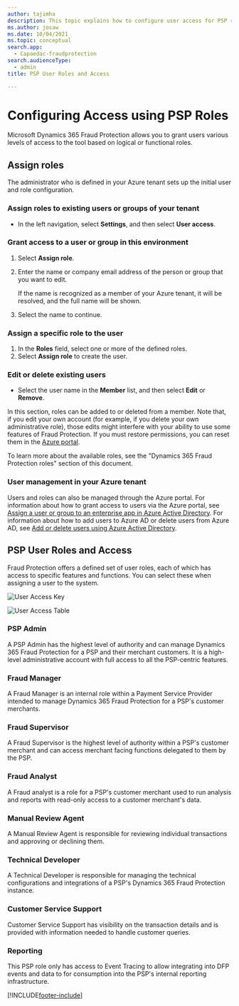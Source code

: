 ```yaml
---
author: tajimha
description: This topic explains how to configure user access for PSP roles in Microsoft Dynamics 365 Fraud Protection.
ms.author: josaw
ms.date: 10/04/2021
ms.topic: conceptual
search.app: 
  - Capaedac-fraudprotection
search.audienceType:
  - admin
title: PSP User Roles and Access

---
```



# Configuring Access using PSP Roles

Microsoft Dynamics 365 Fraud Protection allows you to grant users various levels of access to the tool based on logical or functional roles.

## Assign roles 

The administrator who is defined in your Azure tenant sets up the initial user and role configuration. 

### Assign roles to existing users or groups of your tenant
- In the left navigation, select **Settings**, and then select **User access**. 

### Grant access to a user or group in this environment
1. Select **Assign role**. 
1. Enter the name or company email address of the person or group that you want to edit. 

    If the name is recognized as a member of your Azure tenant, it will be resolved, and the full name will be shown. 

1. Select the name to continue. 

### Assign a specific role to the user
1. In the **Roles** field, select one or more of the defined roles. 
1. Select **Assign role** to create the user. 

### Edit or delete existing users
- Select the user name in the **Member** list, and then select **Edit** or **Remove**. 

In this section, roles can be added to or deleted from a member. Note that, if you edit your own account (for example, if you delete your own administrative role), those edits might interfere with your ability to use some features of Fraud Protection. If you must restore permissions, you can reset them in the [Azure portal](https://portal.azure.com/#home). 

To learn more about the available roles, see the "Dynamics 365 Fraud Protection roles" section of this document. 

### User management in your Azure tenant 

Users and roles can also be managed through the Azure portal. For information about how to grant access to users via the Azure portal, see [Assign a user or group to an enterprise app in Azure Active Directory](/azure/active-directory/manage-apps/assign-user-or-group-access-portal). For information about how to add users to Azure AD or delete users from Azure AD, see [Add or delete users using Azure Active Directory](/azure/active-directory/fundamentals/add-users-azure-active-directory). 

## PSP User Roles and Access 

Fraud Protection offers a defined set of user roles, each of which has access to specific features and functions. You can select these when assigning a user to the system. 

![User Access Key](/media/psp-images/user-access-key.png)

![User Access Table](/media/psp-images/user-access-table.png)

### PSP Admin 
A PSP Admin has the highest level of authority and can manage Dynamics 365 Fraud Protection for a PSP and their merchant customers. It is a high-level administrative account with full access to all the PSP-centric features. 

### Fraud Manager 
A Fraud Manager is an internal role within a Payment Service Provider intended to manage Dynamics 365 Fraud Protection for a PSP's customer merchants.

### Fraud Supervisor 
A Fraud Supervisor is the highest level of authority within a PSP's customer merchant and can access merchant facing functions delegated to them by the PSP.

### Fraud Analyst 
A Fraud analyst is a role for a PSP's customer merchant used to run analysis and reports with read-only access to a customer merchant's data.

### Manual Review Agent 
A Manual Review Agent is responsible for reviewing individual transactions and approving or declining them.   

### Technical Developer
A Technical Developer is responsible for managing the technical configurations and integrations of a PSP's Dynamics 365 Fraud Protection instance. 

### Customer Service Support
Customer Service Support has visibility on the transaction details and is provided with information needed to handle  customer queries.

### Reporting
This PSP role only has access to Event Tracing to allow integrating into DFP events and data to for consumption into the PSP's internal reporting infrastructure. 

[!INCLUDE[footer-include](includes/footer-banner.md)]
